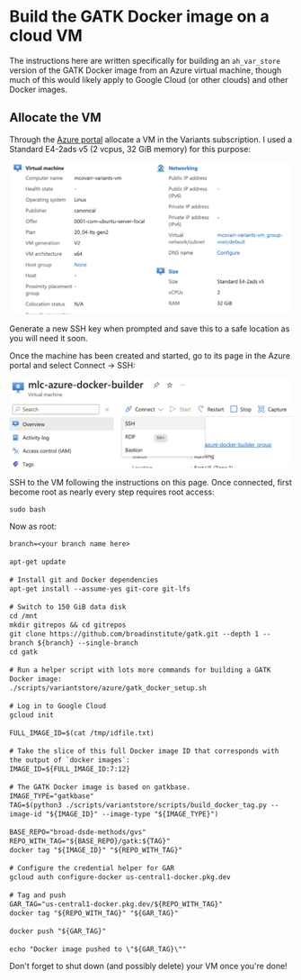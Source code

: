 # Build the GATK Docker image on a cloud VM

The instructions here are written specifically for building an `ah_var_store` version of the GATK Docker image from an
Azure virtual machine, though much of this would likely apply to Google Cloud (or other clouds) and other Docker images.


## Allocate the VM

Through the [Azure portal](https://portal.azure.com/) allocate a VM in the Variants subscription. I used a Standard
E4-2ads v5 (2 vcpus, 32 GiB memory) for this purpose:

![Azure VM for building Docker image](./Azure%20VM%20for%20building%20Docker%20image.png)

Generate a new SSH key when prompted and save this to a safe location as you will need it soon. 

Once the machine has been created and started, go to its page in the Azure portal and select Connect -> SSH:


![Connect to Azure VM](./Azure%20VM%20Connect%20SSH.png)

SSH to the VM following the instructions on this page. Once connected, first become root as nearly every step requires
root access:

```
sudo bash
```

Now as root:

```
branch=<your branch name here>

apt-get update

# Install git and Docker dependencies
apt-get install --assume-yes git-core git-lfs

# Switch to 150 GiB data disk
cd /mnt
mkdir gitrepos && cd gitrepos
git clone https://github.com/broadinstitute/gatk.git --depth 1 --branch ${branch} --single-branch
cd gatk

# Run a helper script with lots more commands for building a GATK Docker image:
./scripts/variantstore/azure/gatk_docker_setup.sh

# Log in to Google Cloud
gcloud init

FULL_IMAGE_ID=$(cat /tmp/idfile.txt)

# Take the slice of this full Docker image ID that corresponds with the output of `docker images`:
IMAGE_ID=${FULL_IMAGE_ID:7:12}

# The GATK Docker image is based on gatkbase.
IMAGE_TYPE="gatkbase"
TAG=$(python3 ./scripts/variantstore/scripts/build_docker_tag.py --image-id "${IMAGE_ID}" --image-type "${IMAGE_TYPE}")

BASE_REPO="broad-dsde-methods/gvs"
REPO_WITH_TAG="${BASE_REPO}/gatk:${TAG}"
docker tag "${IMAGE_ID}" "${REPO_WITH_TAG}"

# Configure the credential helper for GAR
gcloud auth configure-docker us-central1-docker.pkg.dev

# Tag and push
GAR_TAG="us-central1-docker.pkg.dev/${REPO_WITH_TAG}"
docker tag "${REPO_WITH_TAG}" "${GAR_TAG}"

docker push "${GAR_TAG}"

echo "Docker image pushed to \"${GAR_TAG}\""
```

Don't forget to shut down (and possibly delete) your VM once you're done!
